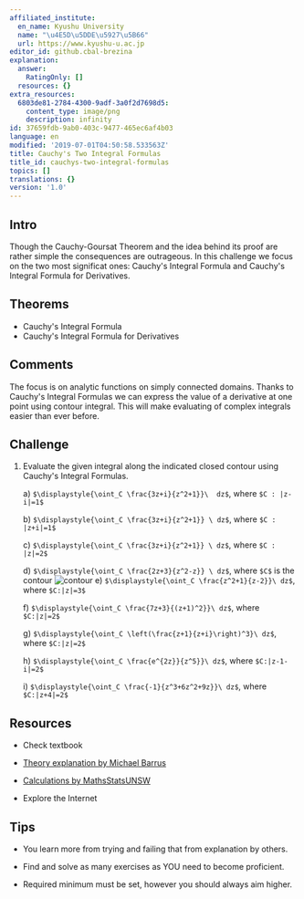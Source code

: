 ```yaml
---
affiliated_institute:
  en_name: Kyushu University
  name: "\u4E5D\u5DDE\u5927\u5B66"
  url: https://www.kyushu-u.ac.jp
editor_id: github.cbal-brezina
explanation:
  answer:
    RatingOnly: []
  resources: {}
extra_resources:
  6803de81-2784-4300-9adf-3a0f2d7698d5:
    content_type: image/png
    description: infinity
id: 37659fdb-9ab0-403c-9477-465ec6af4b03
language: en
modified: '2019-07-01T04:50:58.533563Z'
title: Cauchy's Two Integral Formulas
title_id: cauchys-two-integral-formulas
topics: []
translations: {}
version: '1.0'
---
```


## Intro

Though the Cauchy-Goursat Theorem and the idea behind its proof  are rather simple the consequences are outrageous. In this challenge we focus on the two  most significat ones: Cauchy's Integral Formula and Cauchy's Integral Formula for Derivatives. 





## Theorems

- Cauchy's Integral Formula
- Cauchy's Integral Formula for Derivatives






## Comments

The focus is on analytic functions on simply connected domains. Thanks to Cauchy's Integral Formulas we can express the value of a derivative at one point using contour integral. This will make evaluating of complex integrals easier than ever before.


## Challenge

1. Evaluate the given integral along the indicated closed contour using Cauchy's Integral Formulas.

   a)  `$\displaystyle{\oint_C \frac{3z+i}{z^2+1}}\  dz$`, where `$C : |z-i|=1$`
   
   b) `$\displaystyle{\oint_C \frac{3z+i}{z^2+1}} \ dz$`, where `$C : |z+i|=1$`
   
   c) `$\displaystyle{\oint_C \frac{3z+i}{z^2+1}} \ dz$`, where `$C : |z|=2$`
   
   d) `$\displaystyle{\oint_C \frac{2z+3}{z^2-z}} \ dz$`, where `$C$` is the contour
    ![contour](https://challenge-hub.com/api/v0/teachers/github.cbal-brezina/resources/public/6803de81-2784-4300-9adf-3a0f2d7698d5.png/6803de81-2784-4300-9adf-3a0f2d7698d5.png)
   e) `$\displaystyle{\oint_C \frac{z^2+1}{z-2}}\ dz$`, where `$C:|z|=3$`
   
   f) `$\displaystyle{\oint_C \frac{7z+3}{(z+1)^2}}\ dz$`, where `$C:|z|=2$`
   
   g) `$\displaystyle{\oint_C \left(\frac{z+1}{z+i}\right)^3}\ dz$`, where `$C:|z|=2$`
   
   h) `$\displaystyle{\oint_C \frac{e^{2z}}{z^5}}\ dz$`, where `$C:|z-1-i|=2$`
   
   i) `$\displaystyle{\oint_C \frac{-1}{z^3+6z^2+9z}}\ dz$`, where `$C:|z+4|=2$`



## Resources

- Check textbook

- [Theory explanation by Michael Barrus](https://youtu.be/gT9pK5OkM9Q)

- [Calculations by MathsStatsUNSW](https://youtu.be/WJOf4PfoHow)

- Explore the Internet

## Tips


- You learn more from trying and failing that from  explanation by others.

- Find and solve as many exercises as YOU need to become proficient.

- Required minimum must be set, however you should always aim higher.


